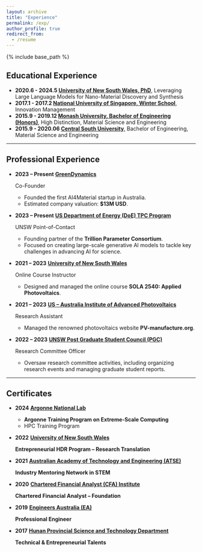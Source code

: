 ```yaml
---
layout: archive
title: "Experience"
permalink: /exp/
author_profile: true
redirect_from:
  - /resume
---
```

{% include base_path %}





## Educational Experience

- **2020.6 - 2024.5 [University of New South Wales, PhD](https://www.unsw.edu.au/)**, Leveraging Large Language Models for Nano-Material Discovery and Synthesis
- **2017.1 - 2017.2 [National University of Singapore, Winter School](https://www.nus.edu.sg/)**, Innovation Management
- **2015.9 - 2019.12 [Monash University, Bachelor of Engineering (Honors)](https://www.monash.edu/)**, High Distinction, Material Science and Engineering
- **2015.9 - 2020.06 [Central South University](https://www.csu.edu.cn/)**, Bachelor of Engineering, Material Science and Engineering





----



## **Professional Experience**

- **2023 – Present** **[GreenDynamics](https://www.greendynamics.com.au)**

  Co-Founder

  - Founded the first AI4Material startup in Australia.
  - Estimated company valuation: **$13M USD**.

- **2023 – Present** **[US Department of Energy (DoE) TPC Program](https://www.energy.gov/)**

  UNSW  Point-of-Contact

  - Founding partner of the **Trillion Parameter Consortium**.
  - Focused on creating large-scale generative AI models to tackle key challenges in advancing AI for science.

- **2021 – 2023** **[University of New South Wales](https://www.unsw.edu.au/)**

  Online Course Instructor

  - Designed and managed the online course **SOLA 2540: Applied Photovoltaics**.

- **2021 – 2023** **[US – Australia Institute of Advanced Photovoltaics](https://findanexpert.unimelb.edu.au/project/19082-us-australia-institute-for-advanced-photovoltaics-(photovoltaics-collaboration))**

  Research Assistant

  - Managed the renowned photovoltaics website **PV-manufacture.org**.

- **2022 – 2023** **[UNSW Post Graduate Student Council (PGC)](https://www.arc.unsw.edu.au/voice/pgc)**

  Research Committee Officer

  - Oversaw research committee activities, including organizing research events and managing graduate student reports.



-----



## **Certificates**

- **2024** **[Argonne National Lab](https://www.anl.gov)**
  - **Argonne Training Program on Extreme-Scale Computing**
  - HPC Training Program
  
- **2022** **[University of New South Wales](https://www.unsw.edu.au/)**

  **Entrepreneurial HDR Program – Research Translation**

- **2021** **[Australian Academy of Technology and Engineering (ATSE)](https://www.atse.org.au/)**

  **Industry Mentoring Network in STEM**

- **2020** **[Chartered Financial Analyst (CFA) Institute](https://www.cfainstitute.org/)**

  **Chartered Financial Analyst – Foundation**

- **2019** **[Engineers Australia (EA)](https://www.engineersaustralia.org.au/)**

  **Professional Engineer**

- **2017** **[Hunan Provincial Science and Technology Department](https://kjt.hunan.gov.cn/)**

  **Technical & Entrepreneurial Talents**
